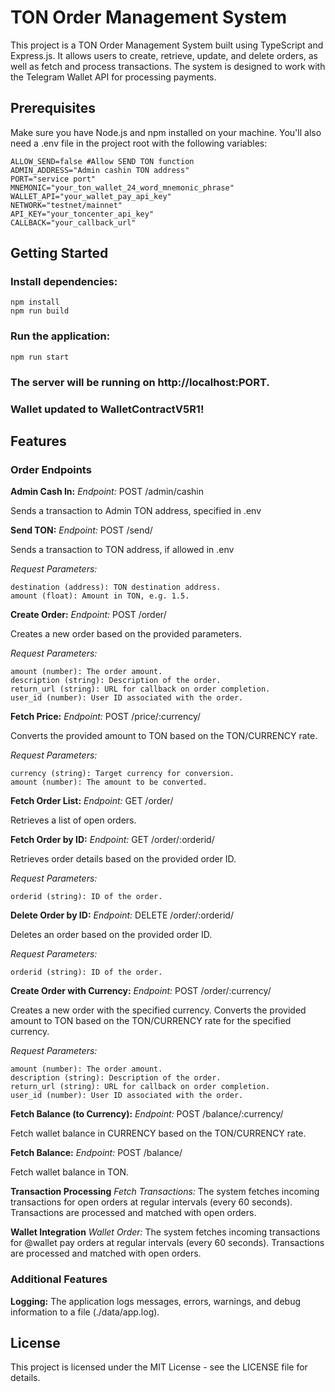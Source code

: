 # TON Order Management System
This project is a TON Order Management System built using TypeScript and Express.js. It allows users to create, retrieve, update, and delete orders, as well as fetch and process transactions. The system is designed to work with the Telegram Wallet API for processing payments.

## Prerequisites
Make sure you have Node.js and npm installed on your machine. You'll also need a .env file in the project root with the following variables:
```
ALLOW_SEND=false #Allow SEND TON function
ADMIN_ADDRESS="Admin cashin TON address"
PORT="service port"
MNEMONIC="your_ton_wallet_24_word_mnemonic_phrase"
WALLET_API="your_wallet_pay_api_key"
NETWORK="testnet/mainnet"
API_KEY="your_toncenter_api_key"
CALLBACK="your_callback_url"
```

## Getting Started
### Install dependencies:
```
npm install
npm run build
```
### Run the application:
```
npm run start
```

### The server will be running on http://localhost:PORT.
### Wallet updated to WalletContractV5R1!

## Features

### Order Endpoints

**Admin Cash In:**
*Endpoint:* POST /admin/cashin

Sends a transaction to Admin TON address, specified in .env

**Send TON:**
*Endpoint:* POST /send/

Sends a transaction to TON address, if allowed in .env

*Request Parameters:*
```
destination (address): TON destination address.
amount (float): Amount in TON, e.g. 1.5.
```

**Create Order:**
*Endpoint:* POST /order/

Creates a new order based on the provided parameters.

*Request Parameters:*
```
amount (number): The order amount.
description (string): Description of the order.
return_url (string): URL for callback on order completion.
user_id (number): User ID associated with the order.
```

**Fetch Price:**
*Endpoint:* POST /price/:currency/

Converts the provided amount to TON based on the TON/CURRENCY rate.

*Request Parameters:*
```
currency (string): Target currency for conversion.
amount (number): The amount to be converted.
```

**Fetch Order List:**
*Endpoint:* GET /order/

Retrieves a list of open orders.

**Fetch Order by ID:**
*Endpoint:* GET /order/:orderid/

Retrieves order details based on the provided order ID.

*Request Parameters:*
```
orderid (string): ID of the order.
```

**Delete Order by ID:**
*Endpoint:* DELETE /order/:orderid/

Deletes an order based on the provided order ID.

*Request Parameters:*
```
orderid (string): ID of the order.
```

**Create Order with Currency:**
*Endpoint:* POST /order/:currency/

Creates a new order with the specified currency. Converts the provided amount to TON based on the TON/CURRENCY rate for the specified currency.

*Request Parameters:*
```
amount (number): The order amount.
description (string): Description of the order.
return_url (string): URL for callback on order completion.
user_id (number): User ID associated with the order.
```

**Fetch Balance (to Currency):**
*Endpoint:* POST /balance/:currency/

Fetch wallet balance in CURRENCY based on the TON/CURRENCY rate.

**Fetch Balance:**
*Endpoint:* POST /balance/

Fetch wallet balance in TON.


**Transaction Processing**
*Fetch Transactions:*
The system fetches incoming transactions for open orders at regular intervals (every 60 seconds). Transactions are processed and matched with open orders.

**Wallet Integration**
*Wallet Order:*
The system fetches incoming transactions for @wallet pay orders at regular intervals (every 60 seconds). Transactions are processed and matched with open orders.

### Additional Features
**Logging:**
The application logs messages, errors, warnings, and debug information to a file (./data/app.log).

## License
This project is licensed under the MIT License - see the LICENSE file for details.
